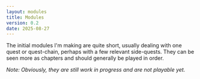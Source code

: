 ```yaml
---
layout: modules
title: Modules
version: 0.2
date: 2025-08-27
---
```

The initial modules I'm making are quite short, usually dealing with one quest or quest-chain, perhaps with a few relevant side-quests. They can be seen more as chapters and should generally be played in order.

_Note: Obviously, they are still work in progress and are not playable yet._